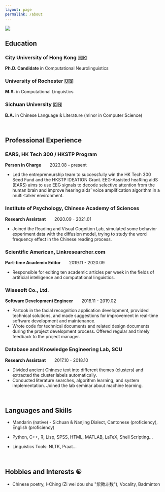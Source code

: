 ```yaml
---
layout: page
permalink: /about
---
```

<img src="{{ site.github.url }}/assets/img/me.jpg">

## Education

### City University of Hong Kong 🇭🇰
__Ph.D. Candidate__ in Computational Neurolinguistics

### University of Rochester 🇺🇸
__M.S.__ in Computational Linguistics

### Sichuan University 🇨🇳
__B.A.__ in Chinese Language & Literature  (minor in Computer Science)

<br>

## Professional Experience

### EARS, HK Tech 300 / HKSTP Program      
__Person in Charge__ &nbsp;&nbsp;&nbsp;&nbsp;&nbsp;&nbsp;2023.08 - present<br>
- Led the entrepreneurship team to successfully win the HK Tech 300 Seed Fund and the HKSTP IDEATION Grant. EEG-Assisted heaRing aidS (EARS) aims to use EEG signals to decode selective attention from the human brain and improve hearing aids’ voice amplification algorithm in a multi-talker environment.

### Institute of Psychology, Chinese Academy of Sciences      
__Research Assistant__ &nbsp;&nbsp;&nbsp;&nbsp;&nbsp;&nbsp;2020.09 - 2021.01<br>
- Joined the Reading and Visual Cognition Lab, simulated some behavior experiment data with the diffusion model, trying to study the word frequency effect in the Chinese reading process.

### Scientific American, Linkresearcher.com      
__Part-time Academic Editor__ &nbsp;&nbsp;&nbsp;&nbsp;&nbsp;&nbsp;2019.11 - 2020.09<br>
- Responsible for editing ten academic articles per week in the fields of artificial intelligence and computational linguistics.

### Wisesoft Co., Ltd.      
__Software Development Engineer__ &nbsp;&nbsp;&nbsp;&nbsp;&nbsp;&nbsp;2018.11 - 2019.02<br>
- Partook in the facial recognition application development, provided technical solutions, and made suggestions for improvement in real-time software development and maintenance.<br>
- Wrote code for technical documents and related design documents during the project development process. Offered regular and timely feedback to the project manager.

### Database and Knowledge Engineering Lab, SCU      
__Research Assistant__ &nbsp;&nbsp;&nbsp;&nbsp;&nbsp;&nbsp;2017.10 - 2018.10 <br>
- Divided ancient Chinese text into different themes (clusters) and extracted the cluster labels automatically.<br>
- Conducted literature searches, algorithm learning, and system implementation. Joined the lab seminar about machine learning.

<br>


## Languages and Skills

- Mandarin (native) - Sichuan & Nanjing Dialect, Cantonese (proficiency), English (proficiency)

- Python, C++, R, Lisp, SPSS, HTML, MATLAB, LaTeX, Shell Scripting...

- Linguistics Tools: NLTK, Praat...

<br>

## Hobbies and Interests ☯️

- Chinese poetry, I-Ching (Zi wei dou shu "紫微斗数"), Vocality, Badminton
<br>
